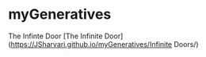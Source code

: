 # myGeneratives

 The Infinte Door
[The Infinite Door](https://JSharvari.github.io/myGeneratives/Infinite Doors/)
